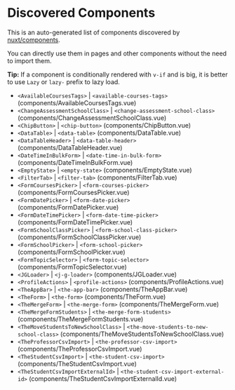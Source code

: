 # Discovered Components

This is an auto-generated list of components discovered by [nuxt/components](https://github.com/nuxt/components).

You can directly use them in pages and other components without the need to import them.

**Tip:** If a component is conditionally rendered with `v-if` and is big, it is better to use `Lazy` or `lazy-` prefix to lazy load.

- `<AvailableCoursesTags>` | `<available-courses-tags>` (components/AvailableCoursesTags.vue)
- `<ChangeAssessmentSchoolClass>` | `<change-assessment-school-class>` (components/ChangeAssessmentSchoolClass.vue)
- `<ChipButton>` | `<chip-button>` (components/ChipButton.vue)
- `<DataTable>` | `<data-table>` (components/DataTable.vue)
- `<DataTableHeader>` | `<data-table-header>` (components/DataTableHeader.vue)
- `<DateTimeInBulkForm>` | `<date-time-in-bulk-form>` (components/DateTimeInBulkForm.vue)
- `<EmptyState>` | `<empty-state>` (components/EmptyState.vue)
- `<FilterTab>` | `<filter-tab>` (components/FilterTab.vue)
- `<FormCoursesPicker>` | `<form-courses-picker>` (components/FormCoursesPicker.vue)
- `<FormDatePicker>` | `<form-date-picker>` (components/FormDatePicker.vue)
- `<FormDateTimePicker>` | `<form-date-time-picker>` (components/FormDateTimePicker.vue)
- `<FormSchoolClassPicker>` | `<form-school-class-picker>` (components/FormSchoolClassPicker.vue)
- `<FormSchoolPicker>` | `<form-school-picker>` (components/FormSchoolPicker.vue)
- `<FormTopicSelector>` | `<form-topic-selector>` (components/FormTopicSelector.vue)
- `<JGLoader>` | `<j-g-loader>` (components/JGLoader.vue)
- `<ProfileActions>` | `<profile-actions>` (components/ProfileActions.vue)
- `<TheAppBar>` | `<the-app-bar>` (components/TheAppBar.vue)
- `<TheForm>` | `<the-form>` (components/TheForm.vue)
- `<TheMergeForm>` | `<the-merge-form>` (components/TheMergeForm.vue)
- `<TheMergeFormStudents>` | `<the-merge-form-students>` (components/TheMergeFormStudents.vue)
- `<TheMoveStudentsToNewSchoolClass>` | `<the-move-students-to-new-school-class>` (components/TheMoveStudentsToNewSchoolClass.vue)
- `<TheProfessorCsvImport>` | `<the-professor-csv-import>` (components/TheProfessorCsvImport.vue)
- `<TheStudentCsvImport>` | `<the-student-csv-import>` (components/TheStudentCsvImport.vue)
- `<TheStudentCsvImportExternalId>` | `<the-student-csv-import-external-id>` (components/TheStudentCsvImportExternalId.vue)
